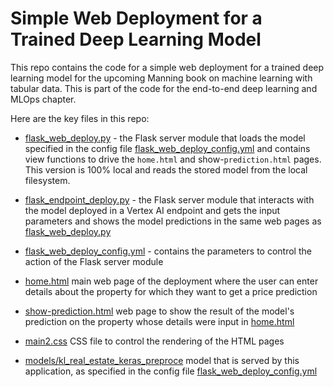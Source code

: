 # Simple Web Deployment for a Trained Deep Learning Model

This repo contains the code for a simple web deployment for a trained deep learning model for the upcoming Manning book on machine learning with tabular data. This is part of the code for the end-to-end deep learning and MLOps chapter.

Here are the key files in this repo:

- [flask_web_deploy.py](https://github.com/ryanmark1867/deep_learning_web_deployment/blob/master/flask_web_deploy.py) - the Flask server module that loads the model specified in the config file [flask_web_deploy_config.yml](https://github.com/ryanmark1867/deep_learning_web_deployment/blob/master/flask_web_deploy_config.yml)  and contains view functions to drive the `home.html` and show-`prediction.html` pages. This version is 100% local and reads the stored model from the local filesystem.

- [flask_endpoint_deploy.py](https://github.com/ryanmark1867/deep_learning_web_deployment/blob/master/flask_endpoint_deploy.py) - the Flask server module that interacts with the model deployed in a Vertex AI endpoint and gets the input parameters and shows the model predictions in the same web pages as  [flask_web_deploy.py](https://github.com/ryanmark1867/deep_learning_web_deployment/blob/master/flask_web_deploy.py)

- [flask_web_deploy_config.yml](https://github.com/ryanmark1867/deep_learning_web_deployment/blob/master/flask_web_deploy_config.yml) - contains the parameters to control the action of the Flask server module

- [home.html](https://github.com/ryanmark1867/deep_learning_web_deployment/blob/master/templates/home.html) main web page of the deployment where the user can enter details about the property for which they want to get a price prediction

- [show-prediction.html](https://github.com/ryanmark1867/deep_learning_web_deployment/blob/master/templates/show-prediction.html) web page to show the result of the model's prediction on the property whose details were input in [home.html](https://github.com/ryanmark1867/deep_learning_web_deployment/blob/master/templates/home.html)

- [main2.css](https://github.com/ryanmark1867/deep_learning_web_deployment/blob/master/static/css/main2.css) CSS file to control the rendering of the HTML pages

- [models/kl_real_estate_keras_preproce](https://github.com/ryanmark1867/deep_learning_web_deployment/tree/master/models/kl_real_estate_keras_preprocessing_model) model that is served by this application, as specified in the config file [flask_web_deploy_config.yml](https://github.com/ryanmark1867/deep_learning_web_deployment/blob/master/flask_web_deploy_config.yml)

  